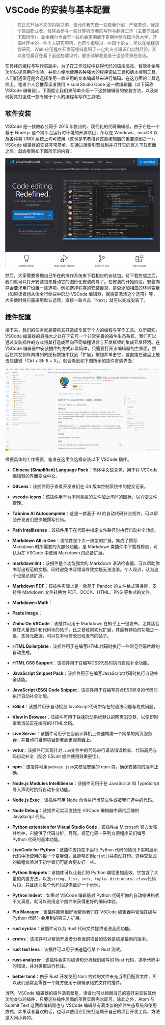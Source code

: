 # VSCode 的安装与基本配置

> 在正式开始本文的内容之前，请允许我先做一些自我介绍：严格来说，我是个自由职业者，经常会参与一些计算机专著的写作与翻译工作（主要作品如下图所示），业余偶尔也会有一些机会定期或不定期地参与国内外大学、开源社区中的一些个人研究项目，也帮忙指导过一些硕士论文，所以在编程语言研究、Web 应用程序开发等领域累积了一定的专业知识和实践经验。所以各位看官在看下面这些建议时，要先理解我是基于这些背景在说话。

在具体的编程与写作实践中，为了在工作过程中获得代码的语法高亮、智能补全等功能以提高用户体验，并能方便地使用各种强大的程序调试工具和版本控制工具，人们们通常还是会选择使用一款专用的文本编辑器来进行编码。在这方面的工具选择上，笔者个人会推荐读者使用 Visual Studio Code 这一款编辑器（以下简称 VSCode 编辑器）。下面就让我们来简单介绍一下这款编辑器的安装方法，以及如何将其打造成一款专属于个人的编程与写作工具吧。

## 软件安装

VSCode 是一款微软公司于 2015 年推出的、现代化的代码编辑器，由于它是一个基于 Node.js 这个跨平台运行时环境的开源项目，所以在 Windows、macOS 以及各种类 UNIX 系统上均可使用（这也是笔者推荐这款编辑器的重要原因之一）。VSCode 编辑器的安装非常简单，在通过搜索引擎找到并打开它的官方下载页面之后，就会看到如下图所示的内容：

![VSCode 的官方下载页面](./img/vscode_web.png)

然后，大家需要根据自己所在的操作系统来下载相应的安装包。待下载完成之后，我们就可以打开安装包来启动它的图形化安装向导了。在安装的开始阶段，安装向导会要求用户设置一些选项，例如选择程序的安装目录，是否添加相应的环境变量（如果读者想从命令行终端中启动 VSCode 编辑器，就需要激活这个选项）等，大多数时候只需采用默认选项，直接一路点击「Next」就可以完成安装了。

## 插件配置

接下来，我们的任务就是要将其打造成专属于个人的编程与写作工具。众所周知，VSCode 编辑器的最强大之处在于它有一个非常完善的插件生态系统，我们可以通过安装插件的方式将其打造成面向不同编程语言与开发框架的集成开发环境。在 VSCode 编辑器中安装插件的方式非常简单，只需要打开该编辑器的主界面，然后在其左侧纵向排列的图标按钮中找到「扩展」按钮并单击它，或直接在键盘上敲击快捷键「Ctrl + Shift + X」，就会看到如下图所示的插件安装界面：

![VSCode 的插件安装界面](./img/vscode_plugin.png)

根据具体的工作需要，笔者在这里会选择安装以下 VSCode 插件。

- **Chinese (Simplified) Language Pack**：简体中文语言包，用于将 VSCode 编辑器的界面变成中文。
- **GitLens**：该插件用于查看开发者们在 Git 版本控制系统中的提交记录。
- **vscode-icons**：该插件用于为不同类型的文件加上不同的图标，以方便文件管理。
- **Tabnine AI Autocomplete**：这是一款基于 AI 的自动代码补全插件，可以帮助开发者们更快地撰写代码。
- **Path Intellisense**：该插件用于在代码中指定文件路径时执行自动补全功能。

- **Markdown All in One**：该插件是个大一统型的扩展，集成了撰写 Markdown 时所需要的大部分功能，是 Markdown 类插件中下载榜榜首，可认为在 VSCode 中使用 Markdown 的必备扩展。
- **markdownlint**：该插件是个功能强大的 Markdown 语法检查器，可以帮助你书写出规范的文档，同时避免书写错误导致文档无法渲染。个人观点，认为这个也是必装扩展。
- **Markdown PDF**：该插件实际上是一款基于 Pandoc 的文件格式转换器，支持将 Markdown 文件转换为 PDF、DOCX、HTML、PNG 等格式的文件。
- **Markdown+Math**：
- **Paste Image**：
- **Zhihu On VSCode**：该插件可用于 Markdown 在知乎上一键发布，尤其适合存在大量图片和代码块的帖子，比之曾经的初代扩展，其最有特色的功能之一是，支持元数据，可以在本地修改已经发布的帖子。

- **HTML Boilerplate**：该插件用于在编写HTML代码时执行一些常见代码片段的自动生成。
- **HTML CSS Support**：该插件用于在编写CSS代码时执行自动补全功能。
- **JavaScript Snippet Pack**：该插件用于在编写JavaScript代码时执行自动补全功能。
- **JavaScript (ES6) Code Snippet**：该插件用于在编写符合ES6标准的代码时执行自动补全功能。
- **ESlint**：该插件用于自动检测JavaScript代码中存在的语法问题与格式问题。
- **View In Browser**：该插件可用于快速启动系统默认的网页浏览器，以便即时查看当前正在编写的HTML文档。
- **Live Server**：该插件可用于在当前计算机上快速构建一个简单的网页服务器，并自动将当前项目部署到该服务器上。
- **vetur**：该插件可实现针对`.vue`文件中的代码进行语法错误检查、代码高亮与码自动补全（配合 ESLint 插件使用效果更佳）。
- **npm**：该插件可用`package.json`来校验安装的 npm 包，确保安装包的版本正确。
- **Node.js Modules IntelliSense**：该插件可用于在 JavaScript 和 TypeScript 导入声明时执行自动补全功能。
- **Node.js Exec**：该插件可用 Node 命令执行当前文件或被我们选中的代码。
- **Node Debug**：该插件可实现直接在 VSCode 编辑器中调试后端的 JavaScript 代码。

- **Python extension for Visual Studio Code**：该插件由 Microsoft 官方发布并维护，它提供了代码分析，高亮，规范化等一系列方便程序员们编写 Python 代码的基本功能。
- **LiveCode for Python**：该插件支持在不运行 Python 代码的情况下实时展示代码中所使用的每一个变量值，且能够识别`print()`并自动打印。这种交互式的编程体验对于初学者们可能会更友好一些。
- **Python Snippets**：该插件可以让我们的 Python 编程更加高效。它包含了大量的内置方法，以及`string`、`list`、`sets`、`tuple`、`dictionary`、`class`代码片段，并且还为每个代码段提供至少一个示例。
- **Python Indent**：如果对 VSCode 编辑器对 Python 代码所做的自动缩进格式不太满意，就可以利用这个插件来获得更好的编码体验。
- **Pip Manager**：该插件能够很好地帮助我们在 VSCode 编辑器中管理在编写 Python 代码时会用到的第三方扩展。

- **rust syntax**：该插件可以为 Rust 代码文件提供语法高亮功能。
- **crates**：该插件可以帮助开发者分析当前项目的依赖是否是最新的版本。
- **rust test lens**：该插件可以用于快速运行某个 Rust 测试。
- **rust-analyzer**：该插件会实时编译和分析我们编写的 Rust 代码，提示代码中的错误，并对类型进行标注。
- **better toml**：由于 Rust 开发使用 toml 格式的文件来充当项目配置文件，所以我们通常会需要一个能方便用于编辑该格式文件的插件。

当然，VSCode 编辑器的插件浩若繁星，读者也可以根据自己的喜好来安装其他功能类似的插件，只要这些插件后面的项目实践需求即可。除此之外，Atom 与 Submit Text 这两款编辑器也与 VSCode 编辑器有着类似的插件生态系统和使用方式，如果读者喜欢的话，也可以使用它们来打造属于自己的项目开发工具，方法是大同小异的。

